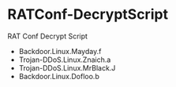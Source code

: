 # RATConf-DecryptScript

RAT Conf Decrypt Script

 - Backdoor.Linux.Mayday.f
 - Trojan-DDoS.Linux.Znaich.a 
 - Trojan-DDoS.Linux.MrBlack.J
 - Backdoor.Linux.Dofloo.b

